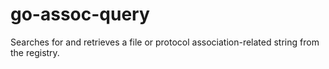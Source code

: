# go-assoc-query
Searches for and retrieves a file or protocol association-related string from the registry.
